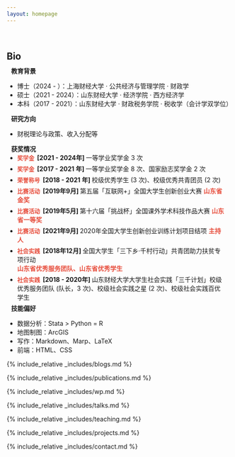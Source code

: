 ```yaml
---
layout: homepage
---
```



<h1 id="about-me"></h1>

<h2 style="margin: 60px 0px 10px;">Bio</h2>

<h4 style="margin:0 10px 0;">教育背景</h4>

- 博士（2024 - ）：上海财经大学 · 公共经济与管理学院 · 财政学
- 硕士（2021 - 2024）：山东财经大学 · 经济学院 · 西方经济学
- 本科（2017 - 2021）：山东财经大学 · 财政税务学院 · 税收学（会计学双学位）

<h4 style="margin:0 10px 0;">研究方向</h4>

- 财税理论与政策、收入分配等

<h4 style="margin:0 10px 0;">获奖情况</h4>

<ul style="margin:0 10px 0px;">
  <li style="margin:0 0 5px; margin-left: -10px"><strong style="color:#e74d3c; font-size: 0.8rem;">奖学金&ensp;</strong><strong>[2021 - 2024年] </strong> 一等学业奖学金 3 次 </li>  
  <li style="margin:0 0 5px; margin-left: -10px"><strong style="color:#e74d3c; font-size: 0.8rem;">奖学金&ensp;</strong><strong>[2017 - 2021&nbsp;年] </strong> 一等学业奖学金 8 次、国家励志奖学金 2 次 </li>  
  <li style="margin:0 0 5px; margin-left: -10px"><strong style="color:#e74d3c; font-size: 0.8rem;">荣誉称号&ensp;</strong><strong>[2018 - 2021&nbsp;年] </strong> 校级优秀学生 (3 次)、校级优秀共青团员 (2 次)</li>  
  <li style="margin:0 0 5px; margin-left: -10px"><strong style="color:#e74d3c; font-size: 0.8rem;">比赛活动&ensp;</strong><strong>[2019年9月] </strong> 第五届「互联网+」全国大学生创新创业大赛 <strong style="color:#e74d3c">山东省金奖</strong></li>
  <li style="margin:0 0 5px; margin-left: -10px"><strong style="color:#e74d3c; font-size: 0.8rem;">比赛活动&ensp;</strong><strong>[2019年5月] </strong> 第十六届「挑战杯」全国课外学术科技作品大赛 <strong style="color:#e74d3c">山东省一等奖</strong></li>
  <li style="margin:0 0 5px; margin-left: -10px"><strong style="color:#e74d3c; font-size: 0.8rem;">比赛活动&ensp;</strong><strong>[2021年9月] </strong> 2020年全国大学生创新创业训练计划项目结项 <strong style="color:#e74d3c">主持人</strong></li>
  <li style="margin:0 0 5px; margin-left: -10px"><strong style="color:#e74d3c; font-size: 0.8rem;">社会实践&ensp;</strong><strong>[2018年12月] </strong> 全国大学生「三下乡·千村行动」共青团助力扶贫专项行动 <strong style="color:#e74d3c"><br>山东省优秀服务团队、山东省优秀学生</strong></li>
  <li style="margin:0 0 5px; margin-left: -10px"><strong style="color:#e74d3c; font-size: 0.8rem;">社会实践&ensp;</strong><strong>[2018 - 2020年] </strong> 山东财经大学大学生社会实践「三千计划」校级优秀服务团队 (队长，3 次)、校级社会实践之星 (2 次)、校级社会实践百优学生</li>
</ul>

<h4 style="margin:0 10px 0;">技能偏好</h4>

- 数据分析：Stata > Python = R
- 地图制图：ArcGIS 
- 写作：Markdown、Marp、LaTeX
- 前端：HTML、CSS

{% include_relative _includes/blogs.md %}

{% include_relative _includes/publications.md %}

{% include_relative _includes/wp.md %}

{% include_relative _includes/talks.md %}

{% include_relative _includes/teaching.md %}

{% include_relative _includes/projects.md %}

{% include_relative _includes/contact.md %}